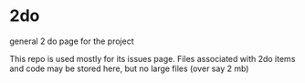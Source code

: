 # 2do
general 2 do page for the project

This repo is used mostly for its issues page.  Files associated with 2do items and code may be stored here, but no large files (over say 2 mb)
